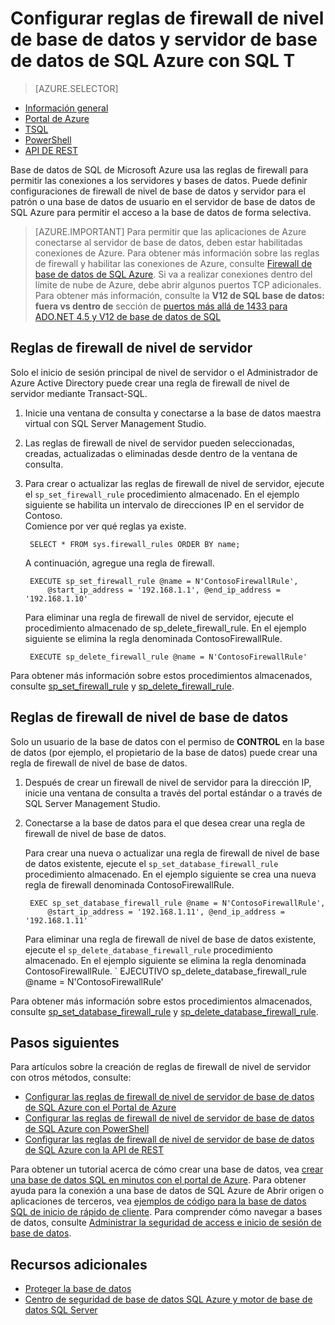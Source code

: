 <properties
    pageTitle="Reglas de firewall de nivel de base de datos y servidor base de datos de SQL Azure con SQL T | Microsoft Azure"
    description="Obtenga información sobre cómo configurar el firewall para las direcciones IP que tienen acceso a las bases de datos de SQL Azure."
    services="sql-database"
    documentationCenter=""
    authors="BYHAM"
    manager="jhubbard"
    editor=""/>


<tags
    ms.service="sql-database"
    ms.workload="data-management"
    ms.tgt_pltfrm="na"
    ms.devlang="dotnet"
    ms.topic="article" 
    ms.date="08/30/2016"
    ms.author="rickbyh"/>


# <a name="configure-azure-sql-database-server-level-and-database-level-firewall-rules-using-t-sql"></a>Configurar reglas de firewall de nivel de base de datos y servidor de base de datos de SQL Azure con SQL T


> [AZURE.SELECTOR]
- [Información general](sql-database-firewall-configure.md)
- [Portal de Azure](sql-database-configure-firewall-settings.md)
- [TSQL](sql-database-configure-firewall-settings-tsql.md)
- [PowerShell](sql-database-configure-firewall-settings-powershell.md)
- [API DE REST](sql-database-configure-firewall-settings-rest.md)


Base de datos de SQL de Microsoft Azure usa las reglas de firewall para permitir las conexiones a los servidores y bases de datos. Puede definir configuraciones de firewall de nivel de base de datos y servidor para el patrón o una base de datos de usuario en el servidor de base de datos de SQL Azure para permitir el acceso a la base de datos de forma selectiva.

> [AZURE.IMPORTANT] Para permitir que las aplicaciones de Azure conectarse al servidor de base de datos, deben estar habilitadas conexiones de Azure. Para obtener más información sobre las reglas de firewall y habilitar las conexiones de Azure, consulte [Firewall de base de datos de SQL Azure](sql-database-firewall-configure.md). Si va a realizar conexiones dentro del límite de nube de Azure, debe abrir algunos puertos TCP adicionales. Para obtener más información, consulte la **V12 de SQL base de datos: fuera vs dentro de** sección de [puertos más allá de 1433 para ADO.NET 4.5 y V12 de base de datos de SQL](sql-database-develop-direct-route-ports-adonet-v12.md)


## <a name="server-level-firewall-rules"></a>Reglas de firewall de nivel de servidor

Solo el inicio de sesión principal de nivel de servidor o el Administrador de Azure Active Directory puede crear una regla de firewall de nivel de servidor mediante Transact-SQL.

1. Inicie una ventana de consulta y conectarse a la base de datos maestra virtual con SQL Server Management Studio.
2. Las reglas de firewall de nivel de servidor pueden seleccionadas, creadas, actualizadas o eliminadas desde dentro de la ventana de consulta.
3. Para crear o actualizar las reglas de firewall de nivel de servidor, ejecute el `sp_set_firewall_rule` procedimiento almacenado. En el ejemplo siguiente se habilita un intervalo de direcciones IP en el servidor de Contoso.<br/>Comience por ver qué reglas ya existe.

        SELECT * FROM sys.firewall_rules ORDER BY name;

    A continuación, agregue una regla de firewall.

        EXECUTE sp_set_firewall_rule @name = N'ContosoFirewallRule',
            @start_ip_address = '192.168.1.1', @end_ip_address = '192.168.1.10'

    Para eliminar una regla de firewall de nivel de servidor, ejecute el procedimiento almacenado de sp_delete_firewall_rule. En el ejemplo siguiente se elimina la regla denominada ContosoFirewallRule.
 
        EXECUTE sp_delete_firewall_rule @name = N'ContosoFirewallRule'
 
 Para obtener más información sobre estos procedimientos almacenados, consulte [sp_set_firewall_rule](https://msdn.microsoft.com/library/dn270017.aspx) y [sp_delete_firewall_rule](https://msdn.microsoft.com/library/dn270024.aspx).

## <a name="database-level-firewall-rules"></a>Reglas de firewall de nivel de base de datos

Solo un usuario de la base de datos con el permiso de **CONTROL** en la base de datos (por ejemplo, el propietario de la base de datos) puede crear una regla de firewall de nivel de base de datos.

1. Después de crear un firewall de nivel de servidor para la dirección IP, inicie una ventana de consulta a través del portal estándar o a través de SQL Server Management Studio.
2. Conectarse a la base de datos para el que desea crear una regla de firewall de nivel de base de datos.

    Para crear una nueva o actualizar una regla de firewall de nivel de base de datos existente, ejecute el `sp_set_database_firewall_rule` procedimiento almacenado. En el ejemplo siguiente se crea una nueva regla de firewall denominada ContosoFirewallRule.
 
        EXEC sp_set_database_firewall_rule @name = N'ContosoFirewallRule', 
            @start_ip_address = '192.168.1.11', @end_ip_address = '192.168.1.11'
 
    Para eliminar una regla de firewall de nivel de base de datos existente, ejecute el `sp_delete_database_firewall_rule` procedimiento almacenado. En el ejemplo siguiente se elimina la regla denominada ContosoFirewallRule.
`
   EJECUTIVO sp_delete_database_firewall_rule @name = N'ContosoFirewallRule'

Para obtener más información sobre estos procedimientos almacenados, consulte [sp_set_database_firewall_rule](https://msdn.microsoft.com/library/dn270010.aspx) y [sp_delete_database_firewall_rule](https://msdn.microsoft.com/library/dn270030.aspx).

## <a name="next-steps"></a>Pasos siguientes

Para artículos sobre la creación de reglas de firewall de nivel de servidor con otros métodos, consulte: 

- [Configurar las reglas de firewall de nivel de servidor de base de datos de SQL Azure con el Portal de Azure](sql-database-configure-firewall-settings.md)
- [Configurar las reglas de firewall de nivel de servidor de base de datos de SQL Azure con PowerShell](sql-database-configure-firewall-settings-powershell.md)
- [Configurar las reglas de firewall de nivel de servidor de base de datos de SQL Azure con la API de REST](sql-database-configure-firewall-settings-rest.md)

Para obtener un tutorial acerca de cómo crear una base de datos, vea [crear una base de datos SQL en minutos con el portal de Azure](sql-database-get-started.md).
Para obtener ayuda para la conexión a una base de datos de SQL Azure de Abrir origen o aplicaciones de terceros, vea [ejemplos de código para la base de datos SQL de inicio de rápido de cliente](https://msdn.microsoft.com/library/azure/ee336282.aspx).
Para comprender cómo navegar a bases de datos, consulte [Administrar la seguridad de access e inicio de sesión de base de datos](https://msdn.microsoft.com/library/azure/ee336235.aspx).


## <a name="additional-resources"></a>Recursos adicionales

- [Proteger la base de datos](sql-database-security.md)
- [Centro de seguridad de base de datos SQL Azure y motor de base de datos SQL Server](https://msdn.microsoft.com/library/bb510589)
